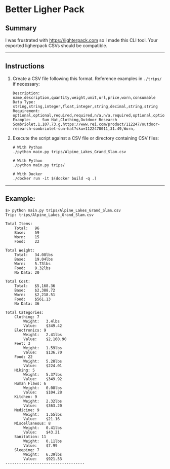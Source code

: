 # Better Ligher Pack

## Summary

I was frustrated with https://lighterpack.com so I made this CLI tool. Your exported ligherpack CSVs should be compatible. 

<hr>

## Instructions

1. Create a CSV file following this format. Reference examples in `./trips/` if necessary:
   ```csv
   Description: 	name,description,quantity,weight,unit,url,price,worn,consumable
   Data Type:   	string,string,integer,float,integer,string,decimal,string,string
   Requirement: 	optional,optional,required,required,n/a,n/a,required,optional,optional
   Example: 	Sun Hat,Clothing,Outdoor Research Sombriolet,1,107.73,g,https://www.rei.com/product/112247/outdoor-research-sombriolet-sun-hat?sku=1122470011,31.49,Worn,
   ```
   
2. Execute the script against a CSV file or directory containing CSV files:
   ```shell
   # With Python
   ./python main.py trips/Alpine_Lakes_Grand_Slam.csv
   
   # With Python
   ./python main.py trips/
   
   # With Docker
   ./docker run -it $(docker build -q .)
   ```

<hr>

## Example:

```shell
$> python main.py trips/Alpine_Lakes_Grand_Slam.csv
Trip: trips/Alpine_Lakes_Grand_Slam.csv

Total Items:
    Total:   96
    Base:    59
    Worn:    15
    Food:    22

Total Weight:
    Total:   34.08lbs
    Base:    19.04lbs
    Worn:    5.73lbs
    Food:    9.32lbs
    No Data: 20

Total Cost:
    Total:   $5,168.36
    Base:    $2,388.72
    Worn:    $2,218.51
    Food:    $561.13
    No Data: 36

Total Categories:
    Clothing: 7
        Weight:   3.4lbs
        Value:    $349.42
    Electronics: 9
        Weight:   2.41lbs
        Value:    $2,160.90
    Feet: 3
        Weight:   1.59lbs
        Value:    $136.70
    Food: 22
        Weight:   5.28lbs
        Value:    $224.01
    Hiking: 5
        Weight:   5.37lbs
        Value:    $349.92
    Human Flaws: 6
        Weight:   0.08lbs
        Value:    $104.28
    Kitchen: 9
        Weight:   2.32lbs
        Value:    $363.20
    Medicine: 9
        Weight:   1.55lbs
        Value:    $21.16
    Miscellaneous: 8
        Weight:   0.41lbs
        Value:    $43.21
    Sanitation: 11
        Weight:   0.11lbs
        Value:    $7.99
    Sleeping: 7
        Weight:   6.39lbs
        Value:    $921.53
-----------------------------------
```



